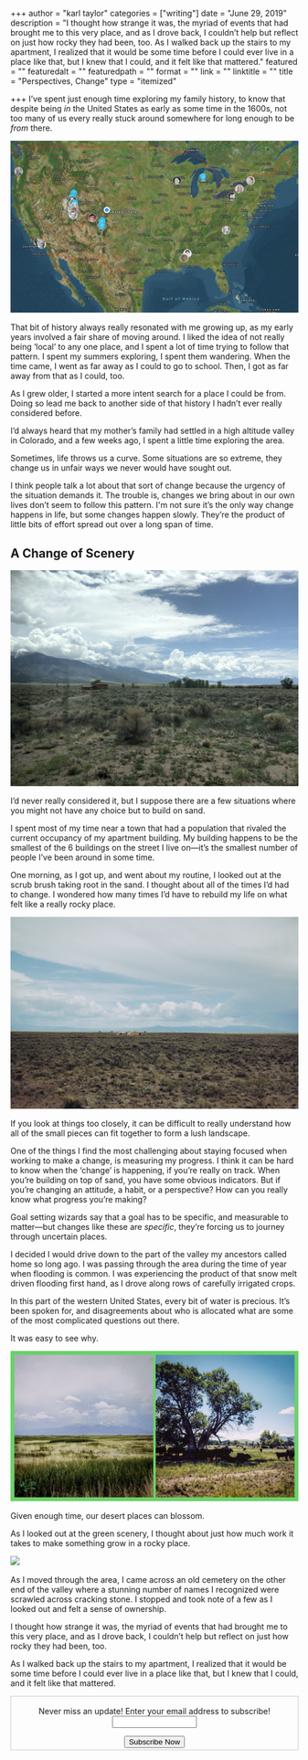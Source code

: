 +++
author = "karl taylor"
categories = ["writing"]
date = "June 29, 2019"
description = "I thought how strange it was, the myriad of events that had brought me to this very place, and as I drove back, I couldn’t help but reflect on just how rocky they had been, too.  As I walked back up the stairs to my apartment, I realized that it would be some time before I could ever live in a place like that, but I knew that I could, and it felt like that mattered."
featured = ""
featuredalt = ""
featuredpath = ""
format = ""
link = ""
linktitle = ""
title = "Perspectives, Change"
type = "itemized"

+++
I’ve spent just enough time exploring my family history, to know that despite being _in_ the United States as early as some time in the 1600s, not too many of us every really stuck around somewhere for long enough to be _from_ there.

![](https://raw.githubusercontent.com/karljtaylor/kjt/blog/content/assets/5af33d4f-4d3d-42f2-ad7c-e6ac660317f3.jpeg)

That bit of history always really resonated with me growing up, as my early years involved a fair share of moving around. I liked the idea of not really being ‘local’ to any one place, and I spent a lot of time trying to follow that pattern. I spent my summers exploring, I spent them wandering. When the time came, I went as far away as I could to go to school. Then, I got as far away from that as I could, too.

As I grew older, I started a more intent search for a place I could be from. Doing so lead me back to another side of that history I hadn’t ever really considered before.

I’d always heard that my mother’s family had settled in a high altitude valley in Colorado, and a few weeks ago, I spent a little time exploring the area.

Sometimes, life throws us a curve. Some situations are so extreme, they change us in unfair ways we never would have sought out.

I think people talk a lot about that sort of change because the urgency of the situation demands it. The trouble is, changes we bring about in our own lives don’t seem to follow this pattern. I'm not sure it’s the only way change happens in life, but some changes happen slowly. They’re the product of little bits of effort spread out over a long span of time.

## A Change of Scenery

![](https://raw.githubusercontent.com/karljtaylor/kjt/blog/content/assets/4c239944-5184-4aaf-a8ba-968e21a4cce7.jpeg)

I’d never really considered it, but I suppose there are a few situations where you might not have any choice but to build on sand.

I spent most of my time near a town that had a population that rivaled the current occupancy of my apartment building. My building happens to be the smallest of the 6 buildings on the street I live on—it’s the smallest number of people I’ve been around in some time.

One morning, as I got up, and went about my routine, I looked out at the scrub brush taking root in the sand. I thought about all of the times I’d had to change. I wondered how many times I’d have to rebuild my life on what felt like a really rocky place.

![](https://raw.githubusercontent.com/karljtaylor/kjt/blog/content/assets/73313c66-e027-4152-a32d-b19054b71a78.jpeg)

If you look at things too closely, it can be difficult to really understand how all of the small pieces can fit together to form a lush landscape.

One of the things I find the most challenging about staying focused when working to make a change, is measuring my progress. I think it can be hard to know when the ‘change’ is happening, if you’re really on track. When you’re building on top of sand, you have some obvious indicators. But if you’re changing an attitude, a habit, or a perspective? How can you really know what progress you’re making?

Goal setting wizards say that a goal has to be specific, and measurable to matter—but changes like these are _specific_, they’re forcing us to journey through uncertain places.

I decided I would drive down to the part of the valley my ancestors called home so long ago. I was passing through the area during the time of year when flooding is common. I was experiencing the product of that snow melt driven flooding first hand, as I drove along rows of carefully irrigated crops.

In this part of the western United States, every bit of water is precious. It’s been spoken for, and disagreements about who is allocated what are some of the most complicated questions out there.

It was easy to see why.

![](https://raw.githubusercontent.com/karljtaylor/kjt/blog/content/assets/a01a1731-9733-46e8-9d60-e2b8943dd1e4.png)

Given enough time, our desert places can blossom.

As I looked out at the green scenery, I thought about just how much work it takes to make something grow in a rocky place.

![](https://raw.githubusercontent.com/karljtaylor/kjt/blog/content/assets/7edb7cfe-ece1-4127-a4be-173f9e20117d.jpeg)

As I moved through the area, I came across an old cemetery on the other end of the valley where a stunning number of names I recognized were scrawled across cracking stone. I stopped and took note of a few as I looked out and felt a sense of ownership.

I thought how strange it was, the myriad of events that had brought me to this very place, and as I drove back, I couldn’t help but reflect on just how rocky they had been, too.

As I walked back up the stairs to my apartment, I realized that it would be some time before I could ever live in a place like that, but I knew that I could, and it felt like that mattered.

 
  <form style="border:1px solid #ccc;padding:3px;text-align: center;" action="https://tinyletter.com/karljtaylor" method="post" target="popupwindow" onsubmit="window.open('https://tinyletter.com/karljtaylor', 'popupwindow', 'scrollbars=yes,width=800,height=600');return true" _lpchecked="1">
   <p style="
    display: flex;
    align-items: center;
    flex-direction: column;
"><label for="tlemail">Never miss an update! Enter your email address to subscribe!</label>
     <input type="text" name="email" id="tlemail" style="
    width: 140px;
"></p>
   <input type="hidden" value="1" name="embed"><input type="submit" value="Subscribe Now">
</form>